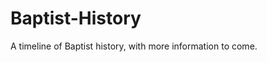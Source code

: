 Baptist-History
=====================

A timeline of Baptist history, with more information to come.